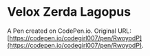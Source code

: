 # Velox Zerda Lagopus

A Pen created on CodePen.io. Original URL: [https://codepen.io/codegirl007/pen/RwoyodP](https://codepen.io/codegirl007/pen/RwoyodP).


